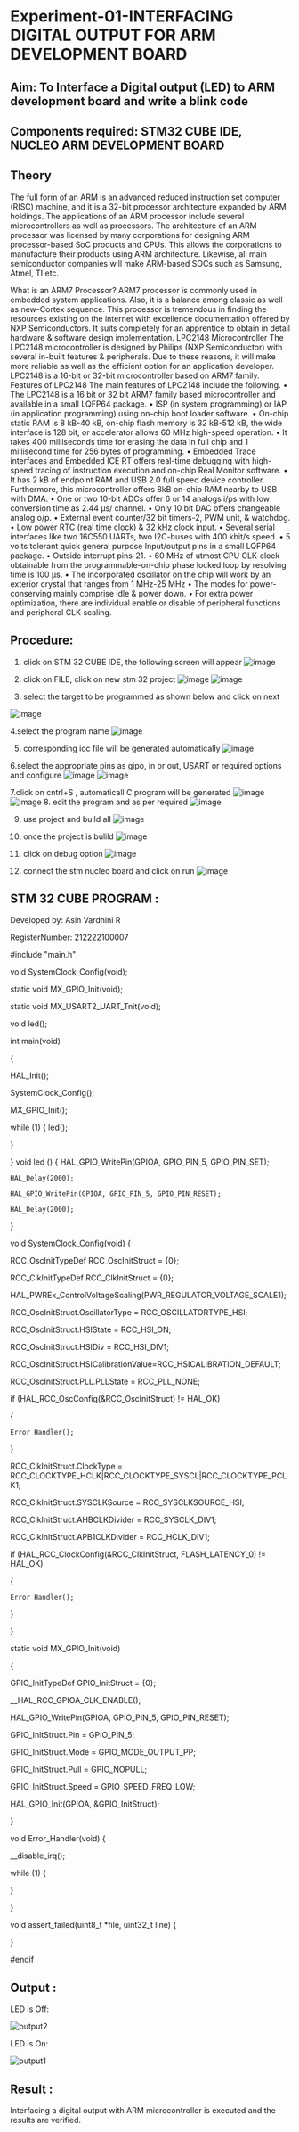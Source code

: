 # Experiment-01-INTERFACING DIGITAL OUTPUT FOR ARM DEVELOPMENT BOARD 
 

## Aim: To Interface a Digital output (LED) to ARM development board and write a blink code 
## Components required: STM32 CUBE IDE, NUCLEO ARM DEVELOPMENT BOARD  
## Theory 
The full form of an ARM is an advanced reduced instruction set computer (RISC) machine, and it is a 32-bit processor architecture expanded by ARM holdings. The applications of an ARM processor include several microcontrollers as well as processors. The architecture of an ARM processor was licensed by many corporations for designing ARM processor-based SoC products and CPUs. This allows the corporations to manufacture their products using ARM architecture. Likewise, all main semiconductor companies will make ARM-based SOCs such as Samsung, Atmel, TI etc.

What is an ARM7 Processor?
ARM7 processor is commonly used in embedded system applications. Also, it is a balance among classic as well as new-Cortex sequence. This processor is tremendous in finding the resources existing on the internet with excellence documentation offered by NXP Semiconductors. It suits completely for an apprentice to obtain in detail hardware & software design implementation.
LPC2148 Microcontroller
 The LPC2148 microcontroller is designed by Philips (NXP Semiconductor) with several in-built features & peripherals. Due to these reasons, it will make more reliable as well as the efficient option for an application developer. LPC2148 is a 16-bit or 32-bit microcontroller based on ARM7 family.
Features of LPC2148
The main features of LPC2148 include the following.
•	The LPC2148 is a 16 bit or 32 bit ARM7 family based microcontroller and available in a small LQFP64 package.
•	ISP (in system programming) or IAP (in application programming) using on-chip boot loader software.
•	On-chip static RAM is 8 kB-40 kB, on-chip flash memory is 32 kB-512 kB, the wide interface is 128 bit, or accelerator allows 60 MHz high-speed operation.
•	It takes 400 milliseconds time for erasing the data in full chip and 1 millisecond time for 256 bytes of programming.
•	Embedded Trace interfaces and Embedded ICE RT offers real-time debugging with high-speed tracing of instruction execution and on-chip Real Monitor software.
•	It has 2 kB of endpoint RAM and USB 2.0 full speed device controller. Furthermore, this microcontroller offers 8kB on-chip RAM nearby to USB with DMA.
•	One or two 10-bit ADCs offer 6 or 14 analogs i/ps with low conversion time as 2.44 μs/ channel.
•	Only 10 bit DAC offers changeable analog o/p.
•	External event counter/32 bit timers-2, PWM unit, & watchdog.
•	Low power RTC (real time clock) & 32 kHz clock input.
•	Several serial interfaces like two 16C550 UARTs, two I2C-buses with 400 kbit/s speed.
•	5 volts tolerant quick general purpose Input/output pins in a small LQFP64 package.
•	Outside interrupt pins-21.
•	60 MHz of utmost CPU CLK-clock obtainable from the programmable-on-chip phase locked loop by resolving time is 100 μs.
•	The incorporated oscillator on the chip will work by an exterior crystal that ranges from 1 MHz-25 MHz
•	The modes for power-conserving mainly comprise idle & power down.
•	For extra power optimization, there are individual enable or disable of peripheral functions and peripheral CLK scaling.
 
 

## Procedure:
 1. click on STM 32 CUBE IDE, the following screen will appear 
 ![image](https://user-images.githubusercontent.com/36288975/226189166-ac10578c-c059-40e7-8b80-9f84f64bf088.png)

 2. click on FILE, click on new stm 32 project 
 ![image](https://user-images.githubusercontent.com/36288975/226189215-2d13ebfb-507f-44fc-b772-02232e97c0e3.png)
![image](https://user-images.githubusercontent.com/36288975/226189230-bf2d90dd-9695-4aaf-b2a6-6d66454e81fc.png)
3. select the target to be programmed  as shown below and click on next 

![image](https://user-images.githubusercontent.com/36288975/226189280-ed5dcf1d-dd8d-43ae-815d-491085f4863b.png)

4.select the program name 
![image](https://user-images.githubusercontent.com/36288975/226189316-09832a30-4d1a-4d4f-b8ad-2dc28f137711.png)


5. corresponding ioc file will be generated automatically 
![image](https://user-images.githubusercontent.com/36288975/226189378-3abbdee2-0df6-470f-a3cd-79c74e3d3ad8.png)

6.select the appropriate pins as gipo, in or out, USART or required options and configure 
![image](https://user-images.githubusercontent.com/36288975/226189403-f7179f1a-3eae-4637-826b-ab4ec35ba1e1.png)
![image](https://user-images.githubusercontent.com/36288975/226189425-2b2414ce-49b3-4b61-a260-c658cb2e4152.png)


7.click on cntrl+S , automaticall C program will be generated 
![image](https://user-images.githubusercontent.com/36288975/226189443-8b43451d-0b14-47e4-a20b-cc09c6ad8458.png)
![image](https://user-images.githubusercontent.com/36288975/226189450-85ffa969-2ffb-4788-81e5-72d60fdda0f1.png)
8. edit the program and as per required 
![image](https://user-images.githubusercontent.com/36288975/226189461-a573e62f-a109-4631-a250-a20925758fe0.png)

9. use project and build all 
![image](https://user-images.githubusercontent.com/36288975/226189554-3f7101ac-3f41-48fc-abc7-480bd6218dec.png)
10. once the project is bulild 
![image](https://user-images.githubusercontent.com/36288975/226189577-c61cc1eb-3990-4968-8aa6-aefffc766b70.png)

11. click on debug option 
![image](https://user-images.githubusercontent.com/36288975/226189625-37daa9a3-62e9-42b5-a5ce-2ac63345905b.png)


12. connect the stm nucleo board and click on run 
![image](https://user-images.githubusercontent.com/36288975/226189649-b5dff389-91df-4eca-b84a-1127c6562637.png)


## STM 32 CUBE PROGRAM :

Developed by: Asin Vardhini R

RegisterNumber: 212222100007

 
#include "main.h"


void SystemClock_Config(void);

static void MX_GPIO_Init(void);

static void MX_USART2_UART_Tnit(void);

void led();

int main(void)

{
  
  HAL_Init();

  
  SystemClock_Config();

  
  MX_GPIO_Init();
  
  while (1)
  {
	  led();
    
  }
  
}
void led ()
{
	HAL_GPIO_WritePin(GPIOA, GPIO_PIN_5, GPIO_PIN_SET);
	
	HAL_Delay(2000);
	
	HAL_GPIO_WritePin(GPIOA, GPIO_PIN_5, GPIO_PIN_RESET);
	
	HAL_Delay(2000);
	
}

void SystemClock_Config(void)
{

  RCC_OscInitTypeDef RCC_OscInitStruct = {0};
  
  RCC_ClkInitTypeDef RCC_ClkInitStruct = {0};

  
  HAL_PWREx_ControlVoltageScaling(PWR_REGULATOR_VOLTAGE_SCALE1);
  
  
  RCC_OscInitStruct.OscillatorType = RCC_OSCILLATORTYPE_HSI;
  
  RCC_OscInitStruct.HSIState = RCC_HSI_ON;
  
  RCC_OscInitStruct.HSIDiv = RCC_HSI_DIV1;
  
  RCC_OscInitStruct.HSICalibrationValue=RCC_HSICALIBRATION_DEFAULT;
  
  RCC_OscInitStruct.PLL.PLLState = RCC_PLL_NONE;
  

  if (HAL_RCC_OscConfig(&RCC_OscInitStruct) != HAL_OK)
  
  {
  
    Error_Handler();
    
  }
  
  RCC_ClkInitStruct.ClockType = RCC_CLOCKTYPE_HCLK|RCC_CLOCKTYPE_SYSCL|RCC_CLOCKTYPE_PCLK1;
  
  
  RCC_ClkInitStruct.SYSCLKSource = RCC_SYSCLKSOURCE_HSI;
  
  
  RCC_ClkInitStruct.AHBCLKDivider = RCC_SYSCLK_DIV1;
  
  
  RCC_ClkInitStruct.APB1CLKDivider = RCC_HCLK_DIV1;
  

  if (HAL_RCC_ClockConfig(&RCC_ClkInitStruct, FLASH_LATENCY_0) != HAL_OK)
  
  {
  
    Error_Handler();
    
  }
  
}



static void MX_GPIO_Init(void)

{

  GPIO_InitTypeDef GPIO_InitStruct = {0};

  
  __HAL_RCC_GPIOA_CLK_ENABLE();

  
  HAL_GPIO_WritePin(GPIOA, GPIO_PIN_5, GPIO_PIN_RESET);

  
  GPIO_InitStruct.Pin = GPIO_PIN_5;
  
  GPIO_InitStruct.Mode = GPIO_MODE_OUTPUT_PP;
  
  GPIO_InitStruct.Pull = GPIO_NOPULL;
  
  GPIO_InitStruct.Speed = GPIO_SPEED_FREQ_LOW;
  
  HAL_GPIO_Init(GPIOA, &GPIO_InitStruct);


}


void Error_Handler(void)
{

  
  __disable_irq();
  
  while (1)
  {
  
  
  }
  

}



void assert_failed(uint8_t *file, uint32_t line)
{

  

}

#endif 



## Output  :
 LED is Off:
 
 ![output2](https://user-images.githubusercontent.com/119417735/226415729-dcbd1fbc-7f40-4818-9bbe-7f5074b71f77.jpg)

LED is On:

![output1](https://user-images.githubusercontent.com/119417735/226427844-d83068e1-047c-45dd-8dac-974a0405d879.jpg)


 
 
## Result :
Interfacing a digital output with ARM microcontroller is executed and the results are verified.


